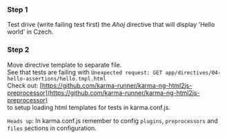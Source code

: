 
### Step 1
Test drive (write failing test first) the *Ahoj* directive that will display 'Hello world' in Czech.  

### Step 2
Move directive template to separate file.  
See that tests are failing with `Unexpected request: GET app/directives/04-hello-assertions/hello.tmpl.html`  
Check out: [https://github.com/karma-runner/karma-ng-html2js-preprocessor](https://github.com/karma-runner/karma-ng-html2js-preprocessor)    
to setup loading html templates for tests in karma.conf.js. 
 
`Heads up`: In karma.conf.js remember to config `plugins`, `preprocessors` and `files` sections in configuration.  
 
